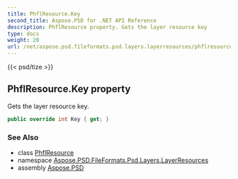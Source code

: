 ```yaml
---
title: PhflResource.Key
second_title: Aspose.PSD for .NET API Reference
description: PhflResource property. Gets the layer resource key
type: docs
weight: 20
url: /net/aspose.psd.fileformats.psd.layers.layerresources/phflresource/key/
---
```

{{< psd/tize >}}
## PhflResource.Key property

Gets the layer resource key.

```csharp
public override int Key { get; }
```

### See Also

* class [PhflResource](../)
* namespace [Aspose.PSD.FileFormats.Psd.Layers.LayerResources](../../phflresource/)
* assembly [Aspose.PSD](../../../)


